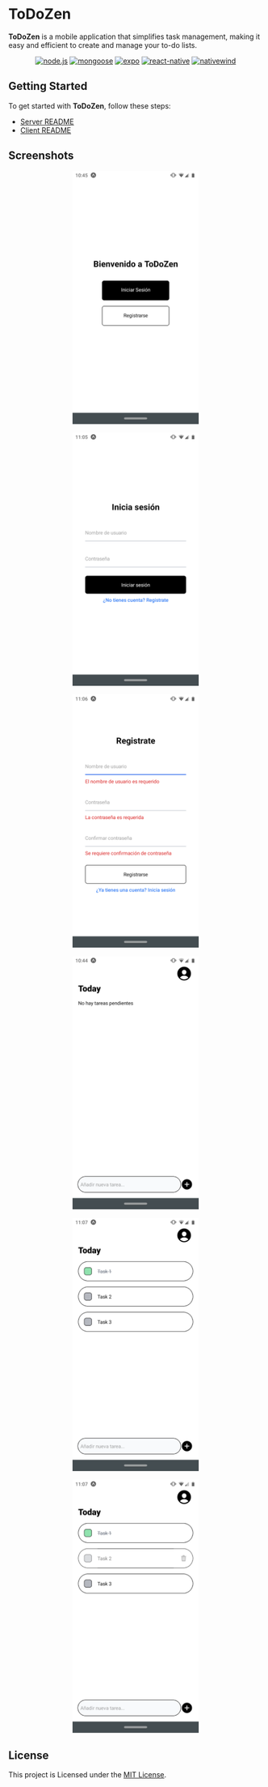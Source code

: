 # ToDoZen

**ToDoZen** is a mobile application that simplifies task management, making it easy and efficient to create and manage your to-do lists.

<p align="center">
  <a href="https://nodejs.org/" target="_blank"><img src="https://img.shields.io/badge/NODE-v18.18.2-green?style=for-the-badge&logo=node.js" alt="node.js" /></a>
  <a href="https://mongoosejs.com/" target="_blank"><img src="https://img.shields.io/badge/MONGOOSE-v7.5.3-red?style=for-the-badge&logo=mongoose" alt="mongoose" /></a>
  <a href="https://expo.dev/" target="_blank"><img src="https://img.shields.io/badge/EXPO-v49.0.13-black?style=for-the-badge&logo=expo" alt="expo" /></a>
  <a href="https://reactnative.dev/" target="_blank"><img src="https://img.shields.io/badge/REACT%20NATIVE-v0.72.5-gray?style=for-the-badge&logo=react" alt="react-native" /></a>
  <a href="https://www.nativewind.dev/" target="_blank"><img src="https://img.shields.io/badge/NATIVE%20WIND-v2.0.11-blue?style=for-the-badge&logo=tailwindcss" alt="nativewind" /></a>
</p>

## Getting Started

To get started with **ToDoZen**, follow these steps:

- [Server README](/server/README.md)
- [Client README](/client/README.md)

## Screenshots

<p align="center">
  <img src="./screenshots/welcome.png" alt="welcome" height="500px" />
</p>

<p align="center">
    <img src="./screenshots/sign-in.png" alt="sign-in" height="500px" />
</p>

<p align="center">
  <img src="./screenshots/sign-up.png" alt="sing-up" height="500px" />
</p>

<p align="center">
  <img src="./screenshots/home-nothing.png" alt="home-nothing" height="500px" />
</p>

<p align="center">
  <img src="./screenshots/home-todos.png" alt="home-todos" height="500px" />
</p>

<p align="center">
  <img src="./screenshots/todo-remove.png" alt="todo-remove" height="500px" />
</p>

## License

This project is Licensed under the [MIT License](./LICENSE).